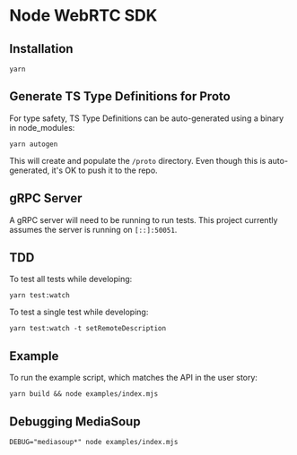 # Node WebRTC SDK

## Installation
```shell
yarn
```

## Generate TS Type Definitions for Proto
For type safety, TS Type Definitions can be auto-generated using a binary in node_modules:

```shell
yarn autogen
```
This will create and populate the `/proto` directory.
Even though this is auto-generated, it's OK to push it to the repo.

## gRPC Server
A gRPC server will need to be running to run tests.
This project currently assumes the server is running on `[::]:50051`.

## TDD
To test all tests while developing:
```shell
yarn test:watch
```

To test a single test while developing:
```shell
yarn test:watch -t setRemoteDescription
```
## Example
To run the example script, which matches the API in the user story:

```shell
yarn build && node examples/index.mjs
```

## Debugging MediaSoup

```
DEBUG="mediasoup*" node examples/index.mjs
```